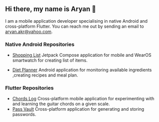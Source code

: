 ## Hi there, my name is Aryan 👋

I am a mobile application developer specialising in native Android and cross-platform Flutter. You can reach me out by sending an email to aryan.akr@yahoo.com.


### Native Android Repositories
- [Shopping List](https://github.com/aryanakr/shopping-list)
Jetpack Compose application for mobile and WearOS smartwatch for creating list of items.

- [Diet Planner](https://github.com/aryanakr/diet_planner)
Android application for monitoring available ingredients ,creating recipes and meal plan.

### Flutter Repositories
- [Chords Log](https://github.com/aryanakr/chords_catalog)
Cross-platform mobile application for experimenting with and learning the guitar chords on a given scale.
- [Pass Vault](https://github.com/aryanakr/pass-vault-flutter)
Cross-platform application for generating and storing passwords.
